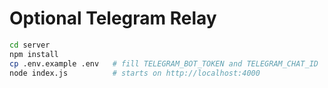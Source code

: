 # Optional Telegram Relay
```bash
cd server
npm install
cp .env.example .env   # fill TELEGRAM_BOT_TOKEN and TELEGRAM_CHAT_ID
node index.js          # starts on http://localhost:4000
```

